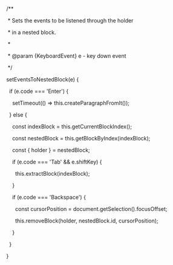   /**

   * Sets the events to be listened through the holder

   * in a nested block.

   *

   * @param {KeyboardEvent} e - key down event

   */

  setEventsToNestedBlock(e) {

    if (e.code === 'Enter') {

      setTimeout(() => this.createParagraphFromIt());

    } else {

      const indexBlock = this.getCurrentBlockIndex();

      const nestedBlock = this.getBlockByIndex(indexBlock);

      const { holder } = nestedBlock;

  

      if (e.code === 'Tab' && e.shiftKey) {

        this.extractBlock(indexBlock);

      }

      if (e.code === 'Backspace') {

        const cursorPosition = document.getSelection().focusOffset;

        this.removeBlock(holder, nestedBlock.id, cursorPosition);

      }

    }

  }